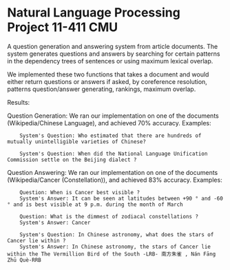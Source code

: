 # Natural Language Processing Project 11-411 CMU
A question generation and answering system from article documents. The system generates questions and answers by searching for certain patterns in the dependency trees of sentences or using maximum lexical overlap.

We implemented these two functions that takes a document and would either return questions or answers if asked, by coreference resolution, patterns question/answer generating, rankings, maximum overlap.

Results:

Question Generation:
    We ran our implementation on one of the documents (Wikipedia/Chinese Language), and achieved 70% accuracy. Examples: 
        
        System's Question: Who estimated that there are hundreds of mutually unintelligible varieties of Chinese?
        
        System's Question: When did the National Language Unification Commission settle on the Beijing dialect ?



Question Answering:
    We ran our implementation on one of the documents (Wikipedia/Cancer (Constellation)), and achieved 83% accuracy. Examples: 
        
        Question: When is Cancer best visible ?
        System's Answer: It can be seen at latitudes between +90 ° and -60 ° and is best visible at 9 p.m. during the month of March
        
        Question: What is the dimmest of zodiacal constellations ?
        System's Answer: Cancer
        
        System's Question: In Chinese astronomy, what does the stars of Cancer lie within ?
        System's Answer: In Chinese astronomy, the stars of Cancer lie within the The Vermillion Bird of the South -LRB- 南方朱雀 , Nán Fāng Zhū Què-RRB
